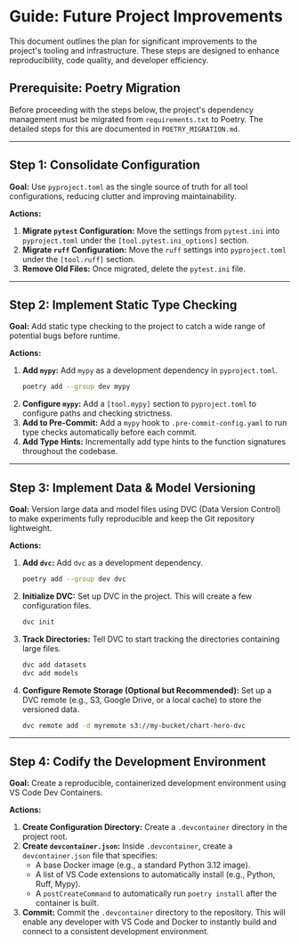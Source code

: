 # Guide: Future Project Improvements

This document outlines the plan for significant improvements to the project's tooling and infrastructure. These steps are designed to enhance reproducibility, code quality, and developer efficiency.

## Prerequisite: Poetry Migration

Before proceeding with the steps below, the project's dependency management must be migrated from `requirements.txt` to Poetry. The detailed steps for this are documented in `POETRY_MIGRATION.md`.

---

## Step 1: Consolidate Configuration

**Goal:** Use `pyproject.toml` as the single source of truth for all tool configurations, reducing clutter and improving maintainability.

**Actions:**

1.  **Migrate `pytest` Configuration:** Move the settings from `pytest.ini` into `pyproject.toml` under the `[tool.pytest.ini_options]` section.
2.  **Migrate `ruff` Configuration:** Move the `ruff` settings into `pyproject.toml` under the `[tool.ruff]` section.
3.  **Remove Old Files:** Once migrated, delete the `pytest.ini` file.

---

## Step 2: Implement Static Type Checking

**Goal:** Add static type checking to the project to catch a wide range of potential bugs before runtime.

**Actions:**

1.  **Add `mypy`:** Add `mypy` as a development dependency in `pyproject.toml`.
    ```bash
    poetry add --group dev mypy
    ```
2.  **Configure `mypy`:** Add a `[tool.mypy]` section to `pyproject.toml` to configure paths and checking strictness.
3.  **Add to Pre-Commit:** Add a `mypy` hook to `.pre-commit-config.yaml` to run type checks automatically before each commit.
4.  **Add Type Hints:** Incrementally add type hints to the function signatures throughout the codebase.

---

## Step 3: Implement Data & Model Versioning

**Goal:** Version large data and model files using DVC (Data Version Control) to make experiments fully reproducible and keep the Git repository lightweight.

**Actions:**

1.  **Add `dvc`:** Add `dvc` as a development dependency.
    ```bash
    poetry add --group dev dvc
    ```
2.  **Initialize DVC:** Set up DVC in the project. This will create a few configuration files.
    ```bash
    dvc init
    ```
3.  **Track Directories:** Tell DVC to start tracking the directories containing large files.
    ```bash
    dvc add datasets
    dvc add models
    ```
4.  **Configure Remote Storage (Optional but Recommended):** Set up a DVC remote (e.g., S3, Google Drive, or a local cache) to store the versioned data.
    ```bash
    dvc remote add -d myremote s3://my-bucket/chart-hero-dvc
    ```

---

## Step 4: Codify the Development Environment

**Goal:** Create a reproducible, containerized development environment using VS Code Dev Containers.

**Actions:**

1.  **Create Configuration Directory:** Create a `.devcontainer` directory in the project root.
2.  **Create `devcontainer.json`:** Inside `.devcontainer`, create a `devcontainer.json` file that specifies:
    *   A base Docker image (e.g., a standard Python 3.12 image).
    *   A list of VS Code extensions to automatically install (e.g., Python, Ruff, Mypy).
    *   A `postCreateCommand` to automatically run `poetry install` after the container is built.
3.  **Commit:** Commit the `.devcontainer` directory to the repository. This will enable any developer with VS Code and Docker to instantly build and connect to a consistent development environment.
